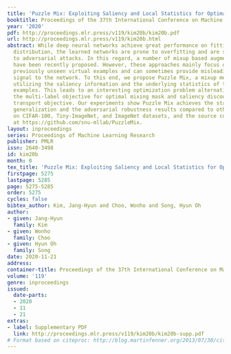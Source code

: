 ```yaml
---
title: 'Puzzle Mix: Exploiting Saliency and Local Statistics for Optimal Mixup'
booktitle: Proceedings of the 37th International Conference on Machine Learning
year: '2020'
pdf: http://proceedings.mlr.press/v119/kim20b/kim20b.pdf
url: http://proceedings.mlr.press/v119/kim20b.html
abstract: While deep neural networks achieve great performance on fitting the training
  distribution, the learned networks are prone to overfitting and are susceptible
  to adversarial attacks. In this regard, a number of mixup based augmentation methods
  have been recently proposed. However, these approaches mainly focus on creating
  previously unseen virtual examples and can sometimes provide misleading supervisory
  signal to the network. To this end, we propose Puzzle Mix, a mixup method for explicitly
  utilizing the saliency information and the underlying statistics of the natural
  examples. This leads to an interesting optimization problem alternating between
  the multi-label objective for optimal mixing mask and saliency discounted optimal
  transport objective. Our experiments show Puzzle Mix achieves the state of the art
  generalization and the adversarial robustness results compared to other mixup methods
  on CIFAR-100, Tiny-ImageNet, and ImageNet datasets, and the source code is available
  at https://github.com/snu-mllab/PuzzleMix.
layout: inproceedings
series: Proceedings of Machine Learning Research
publisher: PMLR
issn: 2640-3498
id: kim20b
month: 0
tex_title: 'Puzzle Mix: Exploiting Saliency and Local Statistics for Optimal Mixup'
firstpage: 5275
lastpage: 5285
page: 5275-5285
order: 5275
cycles: false
bibtex_author: Kim, Jang-Hyun and Choo, Wonho and Song, Hyun Oh
author:
- given: Jang-Hyun
  family: Kim
- given: Wonho
  family: Choo
- given: Hyun Oh
  family: Song
date: 2020-11-21
address: 
container-title: Proceedings of the 37th International Conference on Machine Learning
volume: '119'
genre: inproceedings
issued:
  date-parts:
  - 2020
  - 11
  - 21
extras:
- label: Supplementary PDF
  link: http://proceedings.mlr.press/v119/kim20b/kim20b-supp.pdf
# Format based on citeproc: http://blog.martinfenner.org/2013/07/30/citeproc-yaml-for-bibliographies/
---
```

